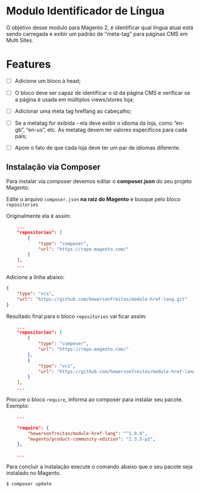 # Modulo Identificador de Língua

O objetivo desse modulo para Magento 2, é identificar qual língua atual está sendo carregada e exibir um padrão de "meta-tag" para páginas CMS em Multi Sites.


# Features

 - [ ] Adicione um bloco à head;
 - [ ] O bloco deve ser capaz de identificar o id da página CMS e verificar se a página é usada em múltiplos views/stores loja;
 - [ ] Adicionar uma meta tag hreflang ao cabeçalho;
 - [ ] Se a metatag for exibida - ela deve exibir o idioma da loja, como “en-gb”, “en-us”, etc. As metatag devem ter valores específicos para cada país;
 - [ ] Apoie o fato de que cada loja deve ter um par de idiomas diferente.


## Instalação via Composer

Para instalar via composer devemos editar o **composer.json** do seu projeto Magento.

Edite o arquivo `composer.json` **na raiz do Magento** e busque pelo bloco `repositories`

Originalmente ela é assim:

```json
    ...
    "repositories": [
        {
            "type": "composer",
            "url": "https://repo.magento.com/"
        }
    ],
    ...
```
Adicione a linha abaixo:
```json
{
	"type": "vcs",
	"url": "https://github.com/hewersonfreitas/module-href-lang.git"
}
```

Resultado final para o bloco `repositories` vai ficar assim:

```json
    ...
    "repositories": [
        {
            "type": "composer",
            "url": "https://repo.magento.com/"
        },
        {
			"type": "vcs",
			"url": "https://github.com/hewersonfreitas/module-href-lang.git"
		}
    ],
    ...
```
Procure o bloco `require`, informa ao composer para instalar seu pacote. Exemplo:

```json
    ...
    
    "require": {
        "hewersonfreitas/module-href-lang": "^1.0.0",
        "magento/product-community-edition": "2.3.5-p2",
    },

    ...
```

Para concluir a instalação execute o comando abaixo que o seu pacote seja instalado no Magento.
```bash
$ composer update
```


